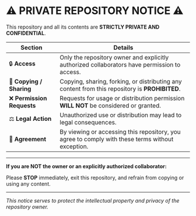 # ⚠️ PRIVATE REPOSITORY NOTICE ⚠️

This repository and all its contents are **STRICTLY PRIVATE AND CONFIDENTIAL**.

| **Section**               | **Details**                                                                                      |
|---------------------------|------------------------------------------------------------------------------------------------|
| 🔒 **Access**             | Only the repository owner and explicitly authorized collaborators have permission to access.    |
| 🚫 **Copying / Sharing**  | Copying, sharing, forking, or distributing any content from this repository is **PROHIBITED**.   |
| ❌ **Permission Requests**| Requests for usage or distribution permission **WILL NOT** be considered or granted.            |
| ⚖️ **Legal Action**       | Unauthorized use or distribution may lead to legal consequences.                                |
| 📜 **Agreement**          | By viewing or accessing this repository, you agree to comply with these terms without exception.|

---

**If you are NOT the owner or an explicitly authorized collaborator:**

Please **STOP** immediately, exit this repository, and refrain from copying or using any content.

---

*This notice serves to protect the intellectual property and privacy of the repository owner.* 
